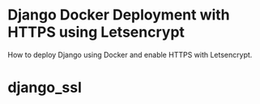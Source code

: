# Django Docker Deployment with HTTPS using Letsencrypt

How to deploy Django using Docker and enable HTTPS with Letsencrypt.
# django_ssl
